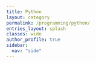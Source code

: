 ```yaml
---
title: Python
layout: category
permalink: /programming/python/
entries_layout: splash
classes: wide
author_profile: true
sidebar:
  nav: "side"
---
```


